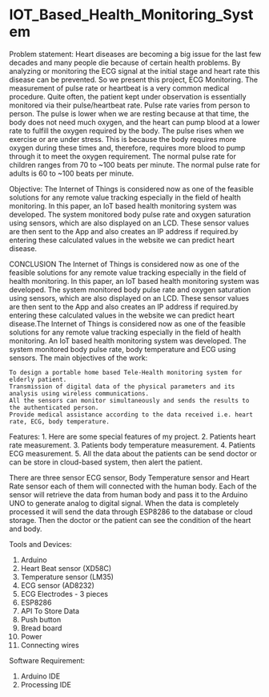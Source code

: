 # IOT_Based_Health_Monitoring_System

Problem statement:
Heart diseases are becoming a big issue for the last few decades and many people die because of certain health problems. By analyzing or monitoring the ECG signal at the initial stage and heart rate this disease can be prevented. So we present this project, ECG Monitoring. The measurement of pulse rate or heartbeat is a very common medical procedure. Quite often, the patient kept under observation is essentially monitored via their pulse/heartbeat rate.
Pulse rate varies from person to person. The pulse is lower when we are resting because at that time, the body does not need much oxygen, and the heart can pump blood at a lower rate to fulfill the oxygen required by the body. The pulse rises when we exercise or are under stress. This is because the body requires more oxygen during these times and, therefore, requires more blood to pump through it to meet the oxygen requirement. The normal pulse rate for children ranges from 70 to ~100 beats per minute. The normal pulse rate for adults is 60 to ~100 beats per minute.

Objective:
The Internet  of Things  is considered  now  as one of  the  feasible  solutions  for  any  remote  value tracking  especially  in  the  field  of  health monitoring.  In  this  paper,  an  IoT  based  health monitoring  system  was  developed.  The  system monitored body  pulse  rate and  oxygen  saturation using  sensors,  which  are  also  displayed  on  an LCD.  These  sensor  values  are  then  sent  to  the App and also creates an IP address if required.by entering these calculated values in the website we can predict heart disease.


CONCLUSION
The Internet  of Things  is considered  now  as one of  the  feasible  solutions  for  any  remote  value tracking  especially  in  the  field  of  health monitoring.  In  this  paper,  an  IoT  based  health monitoring  system  was  developed.  The  system monitored body  pulse  rate and  oxygen  saturation using  sensors,  which  are  also  displayed  on  an LCD.  These  sensor  values  are  then  sent  to  the App and also creates an IP address if required.by entering these calculated values in the website we can predict heart disease.The Internet  of Things  is considered  now  as one of  the  feasible  solutions  for  any  remote  value tracking  especially  in  the  field  of  health monitoring. An IoT based health monitoring system was developed.  The system monitored body pulse rate, body temperature and ECG using sensors. The main objectives of the work:

	To design a portable home based Tele-Health monitoring system for elderly patient.
	Transmission of digital data of the physical parameters and its analysis using wireless communications.
	All the sensors can monitor simultaneously and sends the results to the authenticated person.
	Provide medical assistance according to the data received i.e. heart rate, ECG, body temperature.
  

Features:
	1. Here are some special features of my project.
	2. Patients heart rate measurement.
	3. Patients body temperature measurement.
	4. Patients ECG measurement.
	5. All the data about the patients can be send doctor or can be store in cloud-based system, then alert the patient.

There are three sensor ECG sensor, Body Temperature sensor and Heart Rate sensor each of them will connected with the human body. Each of the sensor will retrieve the data from human body and pass it to the Arduino UNO to generate analog to digital signal. When the data is completely processed it will send the data through ESP8286 to the database or cloud storage. Then the doctor or the patient can see the condition of the heart and body.


Tools and Devices:
1.	Arduino
2.	Heart Beat sensor (XD58C)
3.	Temperature sensor (LM35)
4.	ECG sensor (AD8232)
5.	ECG Electrodes - 3 pieces
6.	ESP8286
7.	API To Store Data
8.	Push button
9.	Bread board
10.	Power
11.	Connecting wires

Software Requirement:
1) Arduino IDE
2) Processing IDE









